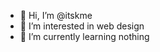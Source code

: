 - 👋 Hi, I’m @itskme
- 👀 I’m interested in web design
- 🌱 I’m currently learning nothing


<!---
itskme/itskme is a ✨ special ✨ repository because its `README.md` (this file) appears on your GitHub profile.
You can click the Preview link to take a look at your changes.
--->
